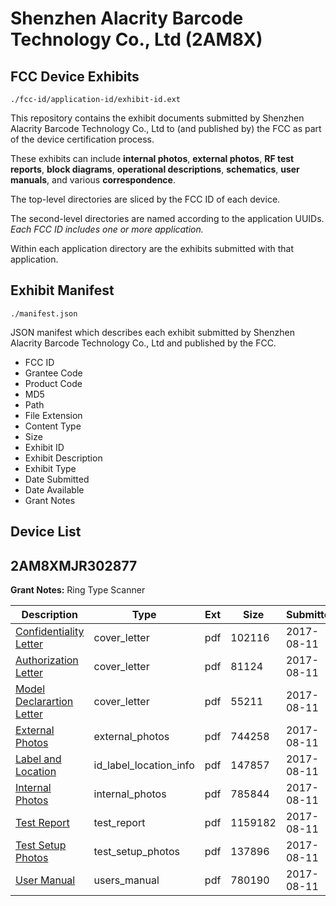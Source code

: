 # Shenzhen Alacrity Barcode Technology Co., Ltd (2AM8X)
## FCC Device Exhibits

```
./fcc-id/application-id/exhibit-id.ext
```

This repository contains the exhibit documents submitted by Shenzhen Alacrity Barcode Technology Co., Ltd to (and published by) the FCC as part of the device certification process.

These exhibits can include **internal photos**, **external photos**, **RF test reports**, **block diagrams**, **operational descriptions**, **schematics**, **user manuals**, and various **correspondence**.

The top-level directories are sliced by the FCC ID of each device.

The second-level directories are named according to the application UUIDs. *Each FCC ID includes one or more application.*

Within each application directory are the exhibits submitted with that application. 

## Exhibit Manifest

```
./manifest.json
```

JSON manifest which describes each exhibit submitted by Shenzhen Alacrity Barcode Technology Co., Ltd and published by the FCC.

- FCC ID
- Grantee Code
- Product Code
- MD5
- Path
- File Extension
- Content Type
- Size
- Exhibit ID
- Exhibit Description
- Exhibit Type
- Date Submitted
- Date Available
- Grant Notes

## Device List
## 2AM8XMJR302877
**Grant Notes:** Ring Type Scanner

| Description | Type | Ext | Size | Submitted | Available |
| ----------- | ---- | --- | ---- | --------- | --------- |
| [Confidentiality Letter](2AM8XMJR302877/779550309111cfa9ae3436c4e726a5d7/3508544.pdf) | cover_letter | pdf | 102116 | 2017-08-11 | 2017-08-11 |
| [Authorization Letter](2AM8XMJR302877/779550309111cfa9ae3436c4e726a5d7/3508546.pdf) | cover_letter | pdf | 81124 | 2017-08-11 | 2017-08-11 |
| [Model Declarartion Letter](2AM8XMJR302877/779550309111cfa9ae3436c4e726a5d7/3508549.pdf) | cover_letter | pdf | 55211 | 2017-08-11 | 2017-08-11 |
| [External Photos](2AM8XMJR302877/779550309111cfa9ae3436c4e726a5d7/3508529.pdf) | external_photos | pdf | 744258 | 2017-08-11 | 2017-08-11 |
| [Label and Location](2AM8XMJR302877/779550309111cfa9ae3436c4e726a5d7/3508551.pdf) | id_label_location_info | pdf | 147857 | 2017-08-11 | 2017-08-11 |
| [Internal Photos](2AM8XMJR302877/779550309111cfa9ae3436c4e726a5d7/3508534.pdf) | internal_photos | pdf | 785844 | 2017-08-11 | 2017-08-11 |
| [Test Report](2AM8XMJR302877/779550309111cfa9ae3436c4e726a5d7/3508563.pdf) | test_report | pdf | 1159182 | 2017-08-11 | 2017-08-11 |
| [Test Setup Photos](2AM8XMJR302877/779550309111cfa9ae3436c4e726a5d7/3508538.pdf) | test_setup_photos | pdf | 137896 | 2017-08-11 | 2017-08-11 |
| [User Manual](2AM8XMJR302877/779550309111cfa9ae3436c4e726a5d7/3508542.pdf) | users_manual | pdf | 780190 | 2017-08-11 | 2017-08-11 |

